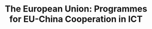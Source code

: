 ---
abstract: null
creators:
- Segbert, Monika
date: null
document_url: https://services.phaidra.univie.ac.at/api/object/o:295027/download
grand_parent: iPRES
institutions: []
keywords:
- beijing
landing_page_url: https://phaidra.univie.ac.at/o:295027
language: eng
layout: publication
license: CC BY-SA 3.0 AT
notes_url: null
parent: iPRES 2004
presentation_url: null
publication_type: presentation
size: 70787
source_name: iPRES
title: 'The European Union: Programmes for EU-China Cooperation in ICT'
year: 2004
---
